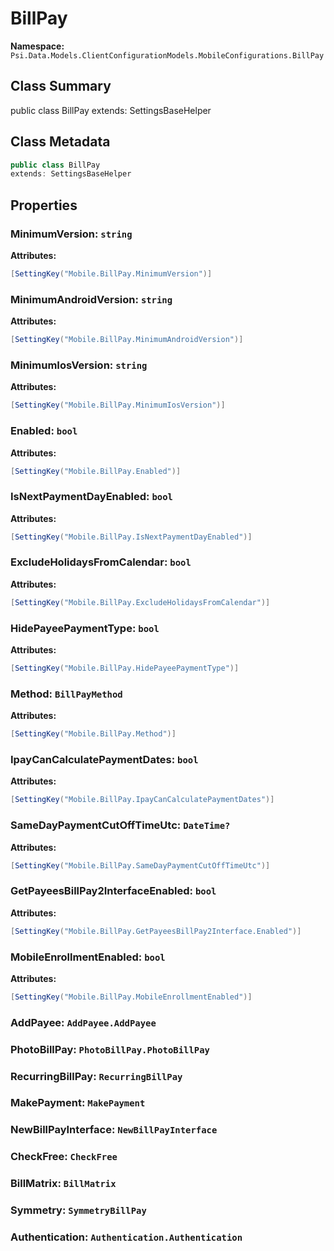 # BillPay

**Namespace:** `Psi.Data.Models.ClientConfigurationModels.MobileConfigurations.BillPay`

## Class Summary

public class BillPay
extends: SettingsBaseHelper

## Class Metadata

```typescript
public class BillPay
extends: SettingsBaseHelper
```

## Properties

### MinimumVersion: `string`

**Attributes:**
```csharp
[SettingKey("Mobile.BillPay.MinimumVersion")]
```

### MinimumAndroidVersion: `string`

**Attributes:**
```csharp
[SettingKey("Mobile.BillPay.MinimumAndroidVersion")]
```

### MinimumIosVersion: `string`

**Attributes:**
```csharp
[SettingKey("Mobile.BillPay.MinimumIosVersion")]
```

### Enabled: `bool`

**Attributes:**
```csharp
[SettingKey("Mobile.BillPay.Enabled")]
```

### IsNextPaymentDayEnabled: `bool`

**Attributes:**
```csharp
[SettingKey("Mobile.BillPay.IsNextPaymentDayEnabled")]
```

### ExcludeHolidaysFromCalendar: `bool`

**Attributes:**
```csharp
[SettingKey("Mobile.BillPay.ExcludeHolidaysFromCalendar")]
```

### HidePayeePaymentType: `bool`

**Attributes:**
```csharp
[SettingKey("Mobile.BillPay.HidePayeePaymentType")]
```

### Method: `BillPayMethod`

**Attributes:**
```csharp
[SettingKey("Mobile.BillPay.Method")]
```

### IpayCanCalculatePaymentDates: `bool`

**Attributes:**
```csharp
[SettingKey("Mobile.BillPay.IpayCanCalculatePaymentDates")]
```

### SameDayPaymentCutOffTimeUtc: `DateTime?`

**Attributes:**
```csharp
[SettingKey("Mobile.BillPay.SameDayPaymentCutOffTimeUtc")]
```

### GetPayeesBillPay2InterfaceEnabled: `bool`

**Attributes:**
```csharp
[SettingKey("Mobile.BillPay.GetPayeesBillPay2Interface.Enabled")]
```

### MobileEnrollmentEnabled: `bool`

**Attributes:**
```csharp
[SettingKey("Mobile.BillPay.MobileEnrollmentEnabled")]
```

### AddPayee: `AddPayee.AddPayee`

### PhotoBillPay: `PhotoBillPay.PhotoBillPay`

### RecurringBillPay: `RecurringBillPay`

### MakePayment: `MakePayment`

### NewBillPayInterface: `NewBillPayInterface`

### CheckFree: `CheckFree`

### BillMatrix: `BillMatrix`

### Symmetry: `SymmetryBillPay`

### Authentication: `Authentication.Authentication`
